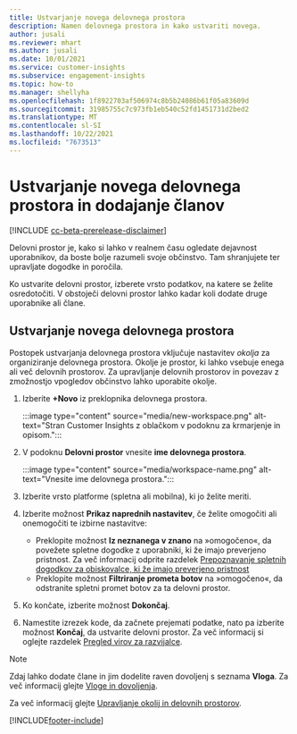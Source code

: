 ```yaml
---
title: Ustvarjanje novega delovnega prostora
description: Namen delovnega prostora in kako ustvariti novega.
author: jusali
ms.reviewer: mhart
ms.author: jusali
ms.date: 10/01/2021
ms.service: customer-insights
ms.subservice: engagement-insights
ms.topic: how-to
ms.manager: shellyha
ms.openlocfilehash: 1f8922703af506974c8b5b24086b61f05a83609d
ms.sourcegitcommit: 31985755c7c973fb1eb540c52fd1451731d2bed2
ms.translationtype: MT
ms.contentlocale: sl-SI
ms.lasthandoff: 10/22/2021
ms.locfileid: "7673513"
---
```

# <a name="create-a-new-workspace-and-add-members"></a>Ustvarjanje novega delovnega prostora in dodajanje članov

[!INCLUDE [cc-beta-prerelease-disclaimer](includes/cc-beta-prerelease-disclaimer.md)]

Delovni prostor je, kako si lahko v realnem času ogledate dejavnost uporabnikov, da boste bolje razumeli svoje občinstvo. Tam shranjujete ter upravljate dogodke in poročila.

Ko ustvarite delovni prostor, izberete vrsto podatkov, na katere se želite osredotočiti. V obstoječi delovni prostor lahko kadar koli dodate druge uporabnike ali člane. 

## <a name="create-a-new-workspace"></a>Ustvarjanje novega delovnega prostora

Postopek ustvarjanja delovnega prostora vključuje nastavitev *okolja* za organiziranje delovnega prostora. Okolje je prostor, ki lahko vsebuje enega ali več delovnih prostorov. Za upravljanje delovnih prostorov in povezav z zmožnostjo vpogledov občinstvo lahko uporabite okolje.

1. Izberite **+Novo** iz preklopnika delovnega prostora.

   :::image type="content" source="media/new-workspace.png" alt-text="Stran Customer Insights z oblačkom v podoknu za krmarjenje in opisom.":::

1. V podoknu **Delovni prostor** vnesite **ime delovnega prostora**.

   :::image type="content" source="media/workspace-name.png" alt-text="Vnesite ime delovnega prostora.":::

1. Izberite vrsto platforme (spletna ali mobilna), ki jo želite meriti.

1. Izberite možnost **Prikaz naprednih nastavitev**, če želite omogočiti ali onemogočiti te izbirne nastavitve:

   - Preklopite možnost **Iz neznanega v znano** na »omogočeno«, da povežete spletne dogodke z uporabniki, ki že imajo preverjeno pristnost. Za več informacij odprite razdelek [Prepoznavanje spletnih dogodkov za obiskovalce, ki že imajo preverjeno pristnost](unknown-to-known.md)
   - Preklopite možnost **Filtriranje prometa botov** na »omogočeno«, da odstranite spletni promet botov za ta delovni prostor. 

1. Ko končate, izberite možnost **Dokončaj**. 

1. Namestite izrezek kode, da začnete prejemati podatke, nato pa izberite možnost **Končaj**, da ustvarite delovni prostor. Za več informacij si oglejte razdelek [Pregled virov za razvijalce](developer-resources.md).

> [!NOTE]
> Zdaj lahko dodate člane in jim dodelite raven dovoljenj s seznama **Vloga**. Za več informacij glejte [Vloge in dovoljenja](user-roles.md). 

Za več informacij glejte [Upravljanje okolij in delovnih prostorov](manage-environments-workspaces.md).


[!INCLUDE[footer-include](../includes/footer-banner.md)]
